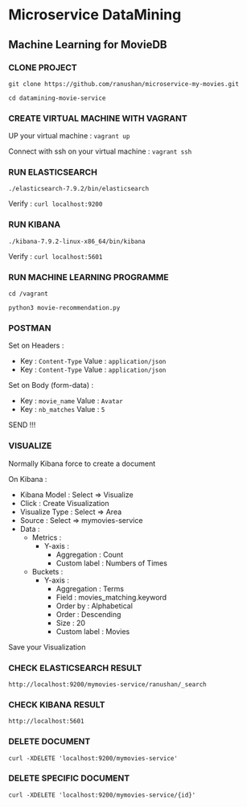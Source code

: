 # Microservice DataMining
## Machine Learning for MovieDB

### CLONE PROJECT

`git clone https://github.com/ranushan/microservice-my-movies.git`

`cd datamining-movie-service`

### CREATE VIRTUAL MACHINE WITH VAGRANT

UP your virtual machine : `vagrant up`

Connect with ssh on your virtual machine : `vagrant ssh`

### RUN ELASTICSEARCH

`./elasticsearch-7.9.2/bin/elasticsearch`

Verify : `curl localhost:9200`

### RUN KIBANA

`./kibana-7.9.2-linux-x86_64/bin/kibana`

Verify : `curl localhost:5601`

### RUN MACHINE LEARNING PROGRAMME

`cd /vagrant`

`python3 movie-recommendation.py`

### POSTMAN

Set on Headers :
- Key : `Content-Type` Value : `application/json`
- Key : `Content-Type` Value : `application/json`

Set on Body (form-data) :
- Key : `movie_name` Value : `Avatar`
- Key : `nb_matches` Value : `5`

SEND !!!

### VISUALIZE

Normally Kibana force to create a document

On Kibana : 
- Kibana Model : Select => Visualize
- Click : Create Visualization
- Visualize Type : Select => Area
- Source : Select => mymovies-service
- Data : 
    - Metrics :
        - Y-axis :
            - Aggregation : Count
            - Custom label : Numbers of Times
    - Buckets :
        - Y-axis :
            - Aggregation : Terms
            - Field : movies_matching.keyword
            - Order by : Alphabetical
            - Order : Descending
            - Size : 20
            - Custom label : Movies

Save your Visualization

### CHECK ELASTICSEARCH RESULT

`http://localhost:9200/mymovies-service/ranushan/_search`

### CHECK KIBANA RESULT

`http://localhost:5601`

### DELETE DOCUMENT

`curl -XDELETE 'localhost:9200/mymovies-service'`

### DELETE SPECIFIC DOCUMENT

`curl -XDELETE 'localhost:9200/mymovies-service/{id}'`